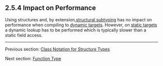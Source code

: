 ## 2.5.4 Impact on Performance

Using structures and, by extension,[structural subtyping](type-system-structural-subtyping.md) has no impact on performance when compiling to [dynamic targets](dictionary.md#define-dynamic-target). However, on [static targets](dictionary.md#define-static-target) a dynamic lookup has to be performed which is typically slower than a static field access.

---

Previous section: [Class Notation for Structure Types](types-structure-class-notation.md)

Next section: [Function Type](types-function.md)